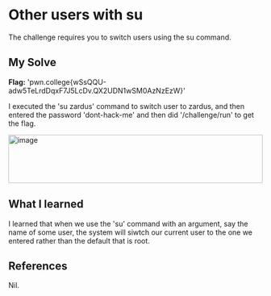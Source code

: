# Other users with su
The challenge requires you to switch users using the su command.

## My Solve
**Flag:**  'pwn.college{wSsQQU-adw5TeLrdDqxF7J5LcDv.QX2UDN1wSM0AzNzEzW}'

I executed the 'su zardus' command to switch user to zardus, and then entered the password 'dont-hack-me' and then did '/challenge/run' to get the flag.

<img width="504" height="96" alt="image" src="https://github.com/user-attachments/assets/22936775-e761-401e-8fc8-02b34e60de60" />

## What I learned
I learned that when we use the 'su' command with an argument, say the name of some user, the system will siwtch our current user to the one we entered rather than the default that is root.

## References
Nil.
